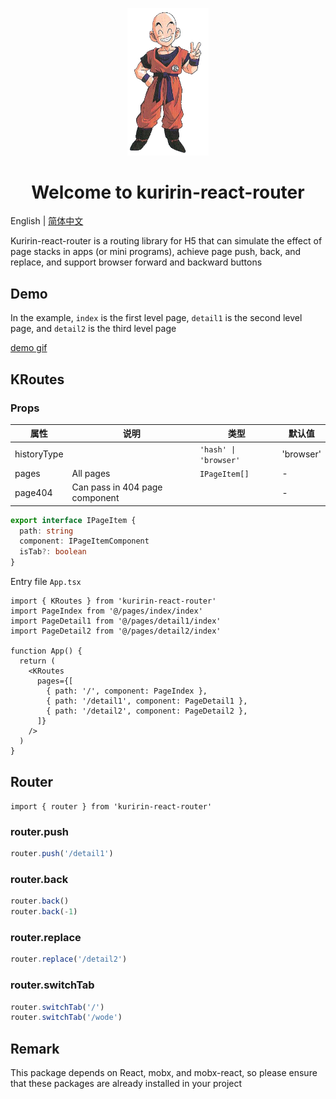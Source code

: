 <p align="center" style="color: #343a40">
  <img src="https://raw.githubusercontent.com/jiqishoubi/kuririn-react-router/master/static/kuririn-logo.jpg" alt="kuririn-react-router logo" width="130">
  <h1 align="center">Welcome to kuririn-react-router</h1>
</p>

English | [简体中文](https://github.com/jiqishoubi/kuririn-react-router/blob/master/README.zh-CN.md)

Kuririn-react-router is a routing library for H5 that can simulate the effect of page stacks in apps (or mini programs), achieve page push, back, and replace, and support browser forward and backward buttons

## Demo

In the example, `index` is the first level page, `detail1` is the second level page, and `detail2` is the third level page

[demo gif](https://github.com/jiqishoubi/kuririn-react-router/blob/master/static/demo.gif)

## KRoutes

### Props

| 属性        | 说明                           | 类型                  | 默认值    |
| ----------- | ------------------------------ | --------------------- | --------- |
| historyType |                                | `'hash' \| 'browser'` | 'browser' |
| pages       | All pages                      | `IPageItem[]`         | -         |
| page404     | Can pass in 404 page component |                       | -         |

```ts
export interface IPageItem {
  path: string
  component: IPageItemComponent
  isTab?: boolean
}
```

Entry file `App.tsx`

```tsx
import { KRoutes } from 'kuririn-react-router'
import PageIndex from '@/pages/index/index'
import PageDetail1 from '@/pages/detail1/index'
import PageDetail2 from '@/pages/detail2/index'

function App() {
  return (
    <KRoutes
      pages={[
        { path: '/', component: PageIndex },
        { path: '/detail1', component: PageDetail1 },
        { path: '/detail2', component: PageDetail2 },
      ]}
    />
  )
}
```

## Router

`import { router } from 'kuririn-react-router'`

### router.push

```ts
router.push('/detail1')
```

### router.back

```ts
router.back()
router.back(-1)
```

### router.replace

```ts
router.replace('/detail2')
```

### router.switchTab

```ts
router.switchTab('/')
router.switchTab('/wode')
```

## Remark

This package depends on React, mobx, and mobx-react, so please ensure that these packages are already installed in your project
